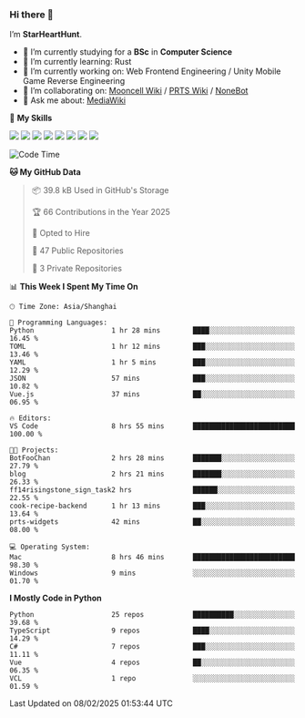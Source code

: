 ### Hi there 👋

I’m **StarHeartHunt**.

- 🏫 I’m currently studying for a **BSc** in **Computer Science**
- 🌱 I’m currently learning: Rust
- 🔭 I’m currently working on: Web Frontend Engineering / Unity Mobile Game Reverse Engineering
- 👯 I’m collaborating on: [Mooncell Wiki](https://fgo.wiki/) / [PRTS Wiki](http://prts.wiki/) / [NoneBot](https://github.com/nonebot)
- 💬 Ask me about: [MediaWiki](https://www.mediawiki.org)

🌟 **My Skills**

![](https://img.shields.io/badge/-Python-3e74a2?style=flat-square&logo=Python&logoColor=fff)
![](https://img.shields.io/badge/-Node.js-339933?style=flat-square&logo=node.js&logoColor=fff)
![](https://img.shields.io/badge/-Vue-4fc08d?style=flat-square&logo=vue.js&logoColor=fff)
![](https://img.shields.io/badge/-React-2d98ce?style=flat-square&logo=React&logoColor=fff)
![](https://img.shields.io/badge/-TypeScript-3178C6?style=flat-square&logo=TypeScript&logoColor=fff)
![](https://img.shields.io/badge/-Docker-2496ED?style=flat-square&logo=Docker&logoColor=fff)
![](https://img.shields.io/badge/-Linux-000000?style=flat-square&logo=Linux&logoColor=fff)
![](https://img.shields.io/badge/-Dotnet-512bd4?style=flat-square&logo=.net&logoColor=fff)

<!--START_SECTION:waka-->
![Code Time](http://img.shields.io/badge/Code%20Time-1%2C419%20hrs%2044%20mins-blue)

**🐱 My GitHub Data** 

> 📦 39.8 kB Used in GitHub's Storage 
 > 
> 🏆 66 Contributions in the Year 2025
 > 
> 💼 Opted to Hire
 > 
> 📜 47 Public Repositories 
 > 
> 🔑 3 Private Repositories 
 > 
📊 **This Week I Spent My Time On** 

```text
🕑︎ Time Zone: Asia/Shanghai

💬 Programming Languages: 
Python                   1 hr 28 mins        ████░░░░░░░░░░░░░░░░░░░░░   16.45 % 
TOML                     1 hr 12 mins        ███░░░░░░░░░░░░░░░░░░░░░░   13.46 % 
YAML                     1 hr 5 mins         ███░░░░░░░░░░░░░░░░░░░░░░   12.29 % 
JSON                     57 mins             ███░░░░░░░░░░░░░░░░░░░░░░   10.82 % 
Vue.js                   37 mins             ██░░░░░░░░░░░░░░░░░░░░░░░   06.95 % 

🔥 Editors: 
VS Code                  8 hrs 55 mins       █████████████████████████   100.00 % 

🐱‍💻 Projects: 
BotFooChan               2 hrs 28 mins       ███████░░░░░░░░░░░░░░░░░░   27.79 % 
blog                     2 hrs 21 mins       ███████░░░░░░░░░░░░░░░░░░   26.33 % 
ff14risingstone_sign_task2 hrs               ██████░░░░░░░░░░░░░░░░░░░   22.55 % 
cook-recipe-backend      1 hr 13 mins        ███░░░░░░░░░░░░░░░░░░░░░░   13.64 % 
prts-widgets             42 mins             ██░░░░░░░░░░░░░░░░░░░░░░░   08.00 % 

💻 Operating System: 
Mac                      8 hrs 46 mins       █████████████████████████   98.30 % 
Windows                  9 mins              ░░░░░░░░░░░░░░░░░░░░░░░░░   01.70 % 
```

**I Mostly Code in Python** 

```text
Python                   25 repos            ██████████░░░░░░░░░░░░░░░   39.68 % 
TypeScript               9 repos             ████░░░░░░░░░░░░░░░░░░░░░   14.29 % 
C#                       7 repos             ███░░░░░░░░░░░░░░░░░░░░░░   11.11 % 
Vue                      4 repos             ██░░░░░░░░░░░░░░░░░░░░░░░   06.35 % 
VCL                      1 repo              ░░░░░░░░░░░░░░░░░░░░░░░░░   01.59 % 
```




 Last Updated on 08/02/2025 01:53:44 UTC
<!--END_SECTION:waka-->
